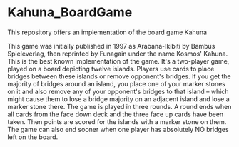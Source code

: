 # Kahuna_BoardGame
This repository offers an implementation of the board game Kahuna

This game was initially published in 1997 as Arabana-Ikibiti by Bambus Spieleverlag, then reprinted by Funagain under the name Kosmos' Kahuna. This is the best known implementation of the game.
It's a two-player game, played on a board depicting twelve islands. Players use cards to place bridges between these islands or remove opponent's bridges. If you get the majority of bridges around an island, you place one of your marker stones on it and also remove any of your opponent's bridges to that island – which might cause them to lose a bridge majority on an adjacent island and lose a marker stone there.
The game is played in three rounds. A round ends when all cards from the face down deck and the three face up cards have been taken. Then points are scored for the islands with a marker stone on them. The game can also end sooner when one player has absolutely NO bridges left on the board.

